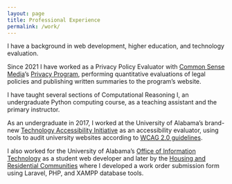 ```yaml
---
layout: page
title: Professional Experience
permalink: /work/
---
```


I have a background in web development, higher education, and technology evaluation. 

Since 2021 I have worked as a Privacy Policy Evaluator with [Common Sense Media](https://www.commonsensemedia.org/)’s [Privacy Program](https://privacy.commonsense.org/), performing quantitative evaluations of legal policies and publishing written summaries to the program’s website. 

I have taught several sections of Computational Reasoning I, an undergraduate Python computing course, as a teaching assistant and the primary instructor. 

As an undergraduate in 2017, I worked at the University of Alabama’s brand-new [Technology Accessibility Initiative](https://accessibility.ua.edu/) as an accessibility evaluator, using tools to audit university websites according to [WCAG 2.0 guidelines](https://www.w3.org/WAI/standards-guidelines/wcag/).

I also worked for the University of Alabama’s [Office of Information Technology](https://oit.ua.edu/) as a student web developer and later by the [Housing and Residential Communities](https://housing.sa.ua.edu/) where I developed a work order submission form using Laravel, PHP, and XAMPP database tools.